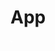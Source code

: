 App
===
 <div style="line-height: 0.1px;font-size: 0.1px;color: #fff"> 
  <a style="line-height: 0.1px;font-size: 0.1px;color: #fff" rel="dofollow" href="https://www.viaconto.se/">sms lån</a> 
  
    <a style="line-height: 0.1px;font-size: 0.1px;color: #fff" rel="dofollow" href="https://www.viaconto.se/">snabblån</a>  
  <a style="line-height: 0.1px;font-size: 0.1px;color: #fff" rel="dofollow" href="https://www.viaconto.se/">snabba lån</a>  
  <a style="line-height: 0.1px;font-size: 0.1px;color: #fff" rel="dofollow" href="https://www.viaconto.se/hur-lanar-man_lana-5000-kr">sms kredit</a>  
  <a style="line-height: 0.1px;font-size: 0.1px;color: #fff" rel="dofollow" href="https://www.viaconto.se/hur-lanar-man_lana-1000-kr">smslån forum</a>  
  <a style="line-height: 0.1px;font-size: 0.1px;color: #fff" rel="dofollow" href="https://www.viaconto.se/olika-typer-av-lan">låna direkt</a>  
  <a style="line-height: 0.1px;font-size: 0.1px;color: #fff" rel="dofollow" href="https://www.viaconto.se/olika-typer-av-lan">låna pengar direkt</a>  

  <a style="line-height: 0.1px;font-size: 0.1px;color: #fff" rel="dofollow" href="https://www.viaconto.se/">låna pengar snabbt</a>
 <a style="line-height: 0.1px;font-size: 0.1px;color: #fff" rel="dofollow" href="https://www.viaconto.se/">sms lån</a>  
 <a style="line-height: 0.1px;font-size: 0.1px;color: #fff" rel="dofollow" href="https://www.viaconto.se/">smslån</a> 
 <a style="line-height: 0.1px;font-size: 0.1px;color: #fff" rel="dofollow" href="https://www.viakredit.se/ansok-om-kredit">kredit</a>  
 <a style="line-height: 0.1px;font-size: 0.1px;color: #fff" rel="dofollow" href="https://www.viaspar.se/">Sparkonto</a>  
 <a style="line-height: 0.1px;font-size: 0.1px;color: #fff" rel="dofollow" href="https://www.viaspar.se/web/spara">bästa inlåningsränta</a> 
 <a style="line-height: 0.1px;font-size: 0.1px;color: #fff" rel="dofollow" href="https://www.viaspar.se/web/spara">Bästa ränta</a> 
 <a style="line-height: 0.1px;font-size: 0.1px;color: #fff" rel="dofollow" href="https://www.viaspar.se/web/spara">inlåningsränta</a> 
 </br> <a style="line-height: 0.1px;font-size: 0.1px;color: #fff" rel="dofollow" href="http://www.xn--anskomln-g0a9n.nu/">ansök om lån</a>
 <a style="line-height: 0.1px;font-size: 0.1px;color: #fff" rel="dofollow" href="http://www.hittafacket.se/">facket</a> 
 <a style="line-height: 0.1px;font-size: 0.1px;color: #fff" rel="dofollow" href="http://www.hittafacket.se/">fackförbund</a> 
 <a style="line-height: 0.1px;font-size: 0.1px;color: #fff" rel="dofollow" href="http://www.hittafacket.se/">bli medlem i facket</a>
 <a style="line-height: 0.1px;font-size: 0.1px;color: #fff" rel="dofollow" href="http://www.xn--snabbalnen-75a.se/">Snabblån</a>
<a style="line-height: 0.1px;font-size: 0.1px;color: #fff" rel="dofollow" href="http://www.xn--anskomln-g0a9n.nu/sms-mikro-lan/">sms lån</a>
 <a style="line-height: 0.1px;font-size: 0.1px;color: #fff" rel="dofollow" href="http://www.xn--anskomln-g0a9n.nu/sms-mikro-lan/">smslån</a>
<a style="line-height: 0.1px;font-size: 0.1px;color: #fff" rel="dofollow" href="http://www.xn--anskomln-g0a9n.nu/kreditkort/">kredit</a>
</br>
<a style="line-height: 0.1px;font-size: 0.1px;color: #fff" rel="dofollow" href="http://www.hittafacket.se/fastighetsforbundet/">Fastighetsförbundet</a>
</br>
<a style="line-height: 0.1px;font-size: 0.1px;color: #fff" rel="dofollow" href="https://www.viaconto.se/olika-typer-av-lan">lån med betalningsanmärkning</a>
</br>
<a style="line-height: 0.1px;font-size: 0.1px;color: #fff" rel="dofollow" href="https://www.viaconto.se/olika-typer-av-lan/hur-mycket-far-jag-lana/">hur mycket får jag låna</a>
</br>
<a style="line-height: 0.1px;font-size: 0.1px;color: #fff" rel="dofollow" href="https://www.viaconto.se/hur-lanar-man">sms lån direkt</a>
</br>
<a style="line-height: 0.1px;font-size: 0.1px;color: #fff" rel="dofollow" href="https://www.viaconto.se/olika-typer-av-lan">låna pengar med betalningsanmärkning</a>
</br>
<a style="line-height: 0.1px;font-size: 0.1px;color: #fff" rel="dofollow" href="https://www.viaconto.se/hur-lanar-man_lana-5000-kr">låna 10000</a>
</br>
<a style="line-height: 0.1px;font-size: 0.1px;color: #fff" rel="dofollow" href="http://www.hittafacket.se/unionen-koll-pa-egen-uppsagning/">inkomstförsäkring</a>
</div>

